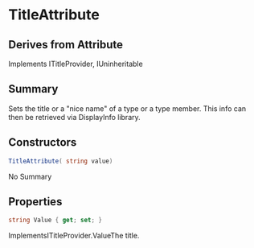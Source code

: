 # TitleAttribute

## Derives from Attribute
Implements ITitleProvider, IUninheritable

## Summary

Sets the title or a "nice name" of a type or a type member.
This info can then be retrieved via DisplayInfo library.
## Constructors

```c#
TitleAttribute( string value) 
```
No Summary
## Properties

```c#
string Value { get; set; } 
```
ImplementsITitleProvider.ValueThe title.
